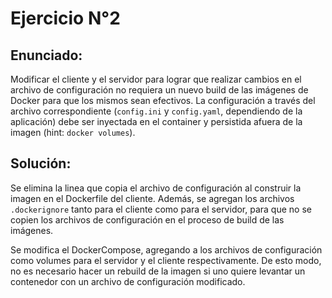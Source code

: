 # Ejercicio  N°2

## Enunciado:
Modificar el cliente y el servidor para lograr que realizar cambios en el archivo de configuración no requiera un nuevo build de las imágenes de Docker para que los mismos sean efectivos. La configuración a través del archivo correspondiente (`config.ini` y `config.yaml`, dependiendo de la aplicación) debe ser inyectada en el container y persistida afuera de la imagen (hint: `docker volumes`).

## Solución:

Se elimina la linea que copia el archivo de configuración al construir la imagen en el Dockerfile del cliente. Además, se agregan los archivos `.dockerignore` tanto para el cliente como para el servidor, para que no se copien los archivos de configuración en el proceso de build de las imágenes.

Se modifica el DockerCompose, agregando a los archivos de configuración como volumes para el servidor y el cliente respectivamente. De esto modo, no es necesario hacer un rebuild de la imagen si uno quiere levantar un contenedor con un archivo de configuración modificado.  

